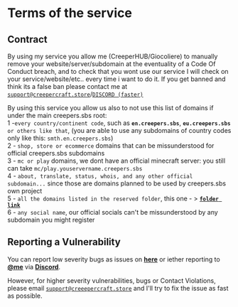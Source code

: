 # Terms of the service

## Contract
By using my service you allow me (CreeperHUB/Giocoliere) to manually remove your website/server/subdomain at the eventuality of a Code Of Conduct breach, and to check that you wont use our service I will check on your service/website/etc.. every time i want to do it. If you get banned and think its a false ban please contact me at [`support@creepercraft.store`](mailto:suppport@creepercraft.store)/[`DISCORD (faster)`](https://giocoliere.dev/discord)

By using this service you allow us also to not use this list of domains if under the main creepers.sbs root: <br>
1 -`every country/continent code`, such as **`en.creepers.sbs`**, **`eu.creepers.sbs`** `or others like that`, (you are able to use any subdomains of country codes only like this: `smth.en.creepers.sbs`) <br>
2 - `shop, store or ecommerce` domains that can be missunderstood for official creepers.sbs subdomains <br>
3 - `mc or play` domains, we dont have an official minecraft server: you still can take `mc/play.youservername.creepers.sbs` <br>
4 - `about, translate, status, whois, and any other official subdomain...` since those are domains planned to be used by creepers.sbs own project <br>
5 - `all the domains listed in the reserved folder`, this one - > [**`folder link`**](https://github.com/creepersbs/register/tree/main/domains/reserved) <br>
6 - `any social name`, our official socials can't be missunderstood by any subdomain you might register

## Reporting a Vulnerability 

You can report low severity bugs as issues on [**here**](https://github.com/creepersbs/register/issues/new) or iether reporting to [**@me**](https://github.com/giocoliere) via [**Discord**](https://giocoliere.dev/discord).

However, for higher severity vulnerabilities, bugs or Contact Violations, please email [`support@creeepercraft.store`](mailto:support@creepercraft.store) and I'll try to fix the issue as fast as possible.
